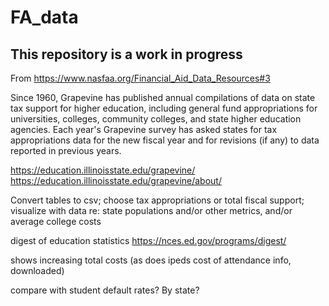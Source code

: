 # FA_data

## This repository is a work in progress

From https://www.nasfaa.org/Financial_Aid_Data_Resources#3 

Since 1960, Grapevine has published annual compilations of data on state tax support for higher education, including general fund appropriations for universities, colleges, community colleges, and state higher education agencies. Each year's Grapevine survey has asked states for tax appropriations data for the new fiscal year and for revisions (if any) to data reported in previous years. 

https://education.illinoisstate.edu/grapevine/
https://education.illinoisstate.edu/grapevine/about/ 

Convert tables to csv; choose tax appropriations or total fiscal support; visualize with data re: state populations and/or other metrics, and/or average college costs

digest of education statistics https://nces.ed.gov/programs/digest/ 

shows increasing total costs (as does ipeds cost of attendance info, downloaded) 

compare with student default rates? By state? 
